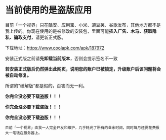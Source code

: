 # 当前使用的是盗版应用
目前「一个视界」只在酷安、应用宝、小米、豌豆荚、谷歌发布，其他地方都不是我上传的。你现在使用的是被修改的安装包，里面可能**插入广告、木马、获取隐私、骗取支付**，请更新正式版。

下载地址：https://www.coolapk.com/apk/187972

安装正式版之前请**先卸载当前版本**，否则会提示签名不一致

**若安装正式版后仍然弹出此网页，说明您的账户已被锁定，升级账户后该问题将会被自动修复。**

所谓的"破解版"都是假的，百害而无一利。

**你完全没必要下载盗版！！！**

**你完全没必要下载盗版！！！**

**你完全没必要下载盗版！！！**

```
目前「一个视界」由我一人完全开发和维护，几乎耗光了所有的业余时间，同时每月还要花费很大一笔钱在服务器上。
```
